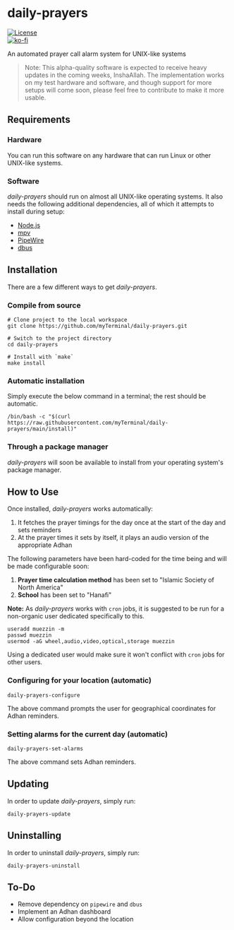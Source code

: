 # daily-prayers

[![License](https://img.shields.io/github/license/myTerminal/daily-prayers.svg)](https://opensource.org/licenses/MIT)  
[![ko-fi](https://ko-fi.com/img/githubbutton_sm.svg)](https://ko-fi.com/Y8Y5E5GL7)

An automated prayer call alarm system for UNIX-like systems

> Note: This alpha-quality software is expected to receive heavy updates in the coming weeks, InshaAllah. The implementation works on my test hardware and software, and though support for more setups will come soon, please feel free to contribute to make it more usable.

## Requirements

### Hardware

You can run this software on any hardware that can run Linux or other UNIX-like systems.

### Software

*daily-prayers* should run on almost all UNIX-like operating systems. It also needs the following additional dependencies, all of which it attempts to install during setup:

 - [Node.js](https://nodejs.org)
 - [mpv](https://mpv.io)
 - [PipeWire](https://pipewire.org)
 - [dbus](https://www.freedesktop.org/wiki/Software/dbus)

## Installation

There are a few different ways to get *daily-prayers*.

### Compile from source

    # Clone project to the local workspace
    git clone https://github.com/myTerminal/daily-prayers.git

    # Switch to the project directory
    cd daily-prayers

    # Install with `make`
    make install

### Automatic installation

Simply execute the below command in a terminal; the rest should be automatic.

    /bin/bash -c "$(curl https://raw.githubusercontent.com/myTerminal/daily-prayers/main/install)"

### Through a package manager

*daily-prayers* will soon be available to install from your operating system's package manager.

## How to Use

Once installed, *daily-prayers* works automatically:

1. It fetches the prayer timings for the day once at the start of the day and sets reminders
2. At the prayer times it sets by itself, it plays an audio version of the appropriate Adhan

The following parameters have been hard-coded for the time being and will be made configurable soon:

1. **Prayer time calculation method** has been set to "Islamic Society of North America"
2. **School** has been set to "Hanafi"

**Note:** As *daily-prayers* works with `cron` jobs, it is suggested to be run for a non-organic user dedicated specifically to this.

    useradd muezzin -m
    passwd muezzin
    usermod -aG wheel,audio,video,optical,storage muezzin

Using a dedicated user would make sure it won't conflict with `cron` jobs for other users.

### Configuring for your location (automatic)

    daily-prayers-configure

The above command prompts the user for geographical coordinates for Adhan reminders.

### Setting alarms for the current day (automatic)

    daily-prayers-set-alarms

The above command sets Adhan reminders.

## Updating

In order to update *daily-prayers*, simply run:

    daily-prayers-update

## Uninstalling

In order to uninstall *daily-prayers*, simply run:

    daily-prayers-uninstall

## To-Do

- Remove dependency on `pipewire` and `dbus`
- Implement an Adhan dashboard
- Allow configuration beyond the location
